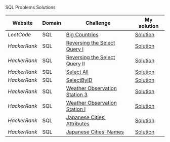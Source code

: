 SQL Problems Solutions

Website | Domain | Challenge | My solution
--- | --- | --- | ---
_LeetCode_ | SQL | [Big Countries](https://leetcode.com/problems/big-countries/) | [Solution](https://github.com/PawelPuszczynski/SQL_Problems_Solutions/blob/master/LeetCode/BigCountries.sql)
_HackerRank_ | SQL | [Reversing the Select Query I](https://www.hackerrank.com/challenges/revising-the-select-query/problem) | [Solution](https://github.com/PawelPuszczynski/SQL_Problems_Solutions/blob/master/HackerRank/ReversingSelectQueryI.sql)
_HackerRank_ | SQL | [Reversing the Select Query II](https://www.hackerrank.com/challenges/revising-the-select-query-2/problem) | [Solution](https://github.com/PawelPuszczynski/SQL_Problems_Solutions/blob/master/HackerRank/ReversingSelectQueryII.sql)
_HackerRank_ | SQL | [Select All](https://www.hackerrank.com/challenges/select-all-sql/problem) | [Solution](https://github.com/PawelPuszczynski/SQL_Problems_Solutions/blob/master/HackerRank/SelectAll.sql)
_HackerRank_ | SQL | [SelectByID](https://www.hackerrank.com/challenges/select-by-id/problem) | [Solution](https://github.com/PawelPuszczynski/SQL_Problems_Solutions/blob/master/HackerRank/SelectByID.sql)
_HackerRank_ | SQL | [Weather Observation Station 3](https://www.hackerrank.com/challenges/weather-observation-station-3/problem) | [Solution](https://github.com/PawelPuszczynski/SQL_Problems_Solutions/blob/master/HackerRank/WeatherObservationStation3.sql)
_HackerRank_ | SQL | [Weather Observation Station I](https://www.hackerrank.com/challenges/weather-observation-station-1/problem) | [Solution](https://github.com/PawelPuszczynski/SQL_Problems_Solutions/blob/master/HackerRank/WeatherObservationStationI.sql)
_HackerRank_ | SQL | [Japanese Cities' Attributes](https://www.hackerrank.com/challenges/japanese-cities-attributes/problem) | [Solution](https://github.com/PawelPuszczynski/SQL_Problems_Solutions/blob/master/HackerRank/JapaneseCitiesAttributes.sql)
_HackerRank_ | SQL | [Japanese Cities' Names](https://www.hackerrank.com/challenges/japanese-cities-name/problem) | [Solution](https://github.com/PawelPuszczynski/SQL_Problems_Solutions/blob/master/HackerRank/JapaneseCitiesNames.sql)




